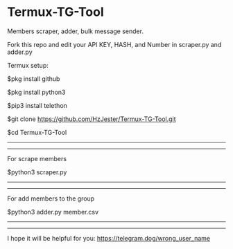# Termux-TG-Tool
Members scraper, adder, bulk message sender.


Fork this repo and edit your API KEY, HASH, and Number in scraper.py and adder.py

Termux setup:

$pkg install github

$pkg install python3

$pip3 install telethon

$git clone https://github.com/HzJester/Termux-TG-Tool.git

$cd Termux-TG-Tool


____________________
____________________

For scrape members

$python3 scraper.py

____________________
____________________

For add members to the group

$python3 adder.py member.csv

____________________
____________________

I hope it will be helpful for you: https://telegram.dog/wrong_user_name

